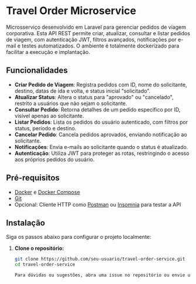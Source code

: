 # Travel Order Microservice

Microsserviço desenvolvido em Laravel para gerenciar pedidos de viagem corporativa. Esta API REST permite criar, atualizar, consultar e listar pedidos de viagem, com autenticação JWT, filtros avançados, notificações por e-mail e testes automatizados. O ambiente é totalmente dockerizado para facilitar a execução e implantação.

## Funcionalidades

- **Criar Pedido de Viagem**: Registra pedidos com ID, nome do solicitante, destino, datas de ida e volta, e status inicial "solicitado".
- **Atualizar Status**: Altera o status para "aprovado" ou "cancelado", restrito a usuários que não sejam o solicitante.
- **Consultar Pedido**: Retorna detalhes de um pedido específico por ID, visível apenas ao solicitante.
- **Listar Pedidos**: Lista os pedidos do usuário autenticado, com filtros por status, período e destino.
- **Cancelar Pedido**: Cancela pedidos aprovados, enviando notificação ao solicitante.
- **Notificações**: Envia e-mails ao solicitante quando o status é atualizado.
- **Autenticação**: Utiliza JWT para proteger as rotas, restringindo o acesso aos próprios pedidos do usuário.

## Pré-requisitos

- [Docker](https://docs.docker.com/get-docker/) e [Docker Compose](https://docs.docker.com/compose/install/)
- [Git](https://git-scm.com/downloads)
- Opcional: Cliente HTTP como [Postman](https://www.postman.com/) ou [Insomnia](https://insomnia.rest/) para testar a API

## Instalação

Siga os passos abaixo para configurar o projeto localmente:

1. **Clone o repositório:**
   ```bash
   git clone https://github.com/seu-usuario/travel-order-service.git
   cd travel-order-service

   Para dúvidas ou sugestões, abra uma issue no repositório ou envie um e-mail para erikdobrychtop@gmail.com.